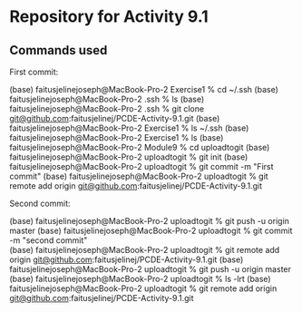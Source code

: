 # Repository for Activity 9.1


## Commands used

First commit:

(base) faitusjelinejoseph@MacBook-Pro-2 Exercise1 % cd ~/.ssh
(base) faitusjelinejoseph@MacBook-Pro-2 .ssh % ls
(base) faitusjelinejoseph@MacBook-Pro-2 .ssh % git clone git@github.com:faitusjelinej/PCDE-Activity-9.1.git
(base) faitusjelinejoseph@MacBook-Pro-2 Exercise1 % ls ~/.ssh
(base) faitusjelinejoseph@MacBook-Pro-2 Exercise1 % ls
(base) faitusjelinejoseph@MacBook-Pro-2 Module9 % cd uploadtogit 
(base) faitusjelinejoseph@MacBook-Pro-2 uploadtogit % git init
(base) faitusjelinejoseph@MacBook-Pro-2 uploadtogit % git commit -m "First commit"
(base) faitusjelinejoseph@MacBook-Pro-2 uploadtogit % git remote add origin git@github.com:faitusjelinej/PCDE-Activity-9.1.git

 Second commit:
  
(base) faitusjelinejoseph@MacBook-Pro-2 uploadtogit % git push -u origin master
(base) faitusjelinejoseph@MacBook-Pro-2 uploadtogit % git commit -m "second commit"                                           
(base) faitusjelinejoseph@MacBook-Pro-2 uploadtogit % git remote add origin git@github.com:faitusjelinej/PCDE-Activity-9.1.git
(base) faitusjelinejoseph@MacBook-Pro-2 uploadtogit % git push -u origin master                                               
(base) faitusjelinejoseph@MacBook-Pro-2 uploadtogit % ls -lrt
(base) faitusjelinejoseph@MacBook-Pro-2 uploadtogit % git remote add origin git@github.com:faitusjelinej/PCDE-Activity-9.1.git
  
  
  
